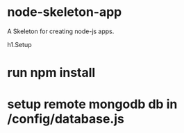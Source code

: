 # node-skeleton-app

A Skeleton for creating node-js apps.


h1.Setup
# run npm install
# setup remote mongodb db in /config/database.js
